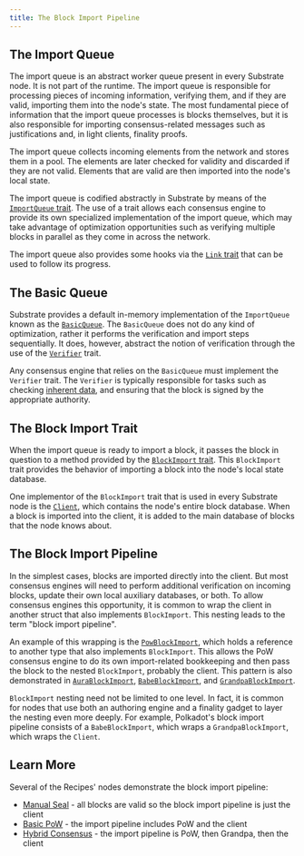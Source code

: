 ```yaml
---
title: The Block Import Pipeline
---
```


## The Import Queue

The import queue is an abstract worker queue present in every Substrate node. It is not part of the
runtime. The import queue is responsible for processing pieces of incoming information, verifying
them, and if they are valid, importing them into the node's state. The most fundamental piece of
information that the import queue processes is blocks themselves, but it is also responsible for
importing consensus-related messages such as justifications and, in light clients, finality proofs.

The import queue collects incoming elements from the network and stores them in a pool. The elements
are later checked for validity and discarded if they are not valid. Elements that are valid are then
imported into the node's local state.

The import queue is codified abstractly in Substrate by means of the
[`ImportQueue` trait](https://substrate.dev/rustdocs/v2.0.0/sp_consensus/import_queue/trait.ImportQueue.html).
The use of a trait allows each consensus engine to provide its own specialized implementation of the
import queue, which may take advantage of optimization opportunities such as verifying multiple
blocks in parallel as they come in across the network.

The import queue also provides some hooks via the
[`Link` trait](https://substrate.dev/rustdocs/v2.0.0/sp_consensus/import_queue/trait.Link.html) that can be used
to follow its progress.

## The Basic Queue

Substrate provides a default in-memory implementation of the `ImportQueue` known as the
[`BasicQueue`](https://substrate.dev/rustdocs/v2.0.0/sp_consensus/import_queue/struct.BasicQueue.html). The
`BasicQueue` does not do any kind of optimization, rather it performs the verification and import
steps sequentially. It does, however, abstract the notion of verification through the use of the
[`Verifier`](https://substrate.dev/rustdocs/v2.0.0/sp_consensus/import_queue/trait.Verifier.html) trait.

Any consensus engine that relies on the `BasicQueue` must implement the `Verifier` trait. The
`Verifier` is typically responsible for tasks such as checking
[inherent data](../learn-substrate/extrinsics#inherents), and ensuring that
the block is signed by the appropriate authority.

## The Block Import Trait

When the import queue is ready to import a block, it passes the block in question to a method
provided by the
[`BlockImport` trait](https://substrate.dev/rustdocs/v2.0.0/sp_consensus/block_import/trait.BlockImport.html).
This `BlockImport` trait provides the behavior of importing a block into the node's local state
database.

One implementor of the `BlockImport` trait that is used in every Substrate node is the
[`Client`](https://substrate.dev/rustdocs/v2.0.0/sc_service/client/index.html), which contains the node's entire
block database. When a block is imported into the client, it is added to the main database of blocks
that the node knows about.

## The Block Import Pipeline

In the simplest cases, blocks are imported directly into the client. But most consensus engines will
need to perform additional verification on incoming blocks, update their own local auxiliary
databases, or both. To allow consensus engines this opportunity, it is common to wrap the client in
another struct that also implements `BlockImport`. This nesting leads to the term "block import
pipeline".

An example of this wrapping is the
[`PowBlockImport`](https://substrate.dev/rustdocs/v2.0.0/sc_consensus_pow/struct.PowBlockImport.html), which
holds a reference to another type that also implements `BlockImport`. This allows the PoW consensus
engine to do its own import-related bookkeeping and then pass the block to the nested `BlockImport`,
probably the client. This pattern is also demonstrated in
[`AuraBlockImport`](https://substrate.dev/rustdocs/v2.0.0/sc_consensus_aura/struct.AuraBlockImport.html),
[`BabeBlockImport`](https://substrate.dev/rustdocs/v2.0.0/sc_consensus_babe/struct.BabeBlockImport.html), and
[`GrandpaBlockImport`](https://substrate.dev/rustdocs/v2.0.0/sc_finality_grandpa/struct.GrandpaBlockImport.html).

`BlockImport` nesting need not be limited to one level. In fact, it is common for nodes that use
both an authoring engine and a finality gadget to layer the nesting even more deeply. For example,
Polkadot's block import pipeline consists of a `BabeBlockImport`, which wraps a
`GrandpaBlockImport`, which wraps the `Client`.

## Learn More

Several of the Recipes' nodes demonstrate the block import pipeline:

- [Manual Seal](https://substrate.dev/recipes/3-entrees/manual-seal.html) - all blocks are valid so
  the block import pipeline is just the client
- [Basic PoW](https://substrate.dev/recipes/3-entrees/basic-pow.html) - the import pipeline includes
  PoW and the client
- [Hybrid Consensus](https://substrate.dev/recipes/3-entrees/hybrid-consensus.html) - the import
  pipeline is PoW, then Grandpa, then the client
